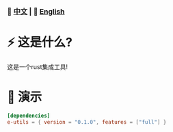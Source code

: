 
### 📄 [中文](README.md)  | 📄  [English](EN.md)

# ⚡ 这是什么?

这是一个rust集成工具!

# 📖 演示
```toml
[dependencies]
e-utils = { version = "0.1.0", features = ["full"] }
```